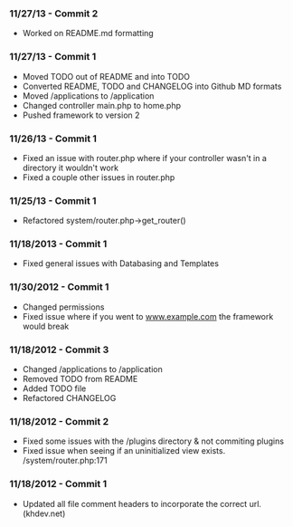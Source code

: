 ### 11/27/13 - Commit 2 ###
* Worked on README.md formatting

### 11/27/13 - Commit 1 ###
* Moved TODO out of README and into TODO
* Converted README, TODO and CHANGELOG into Github MD formats
* Moved /applications to /application
* Changed controller main.php to home.php
* Pushed framework to version 2

### 11/26/13 - Commit 1 ###
* Fixed an issue with router.php where if your controller wasn't in a directory it wouldn't work
* Fixed a couple other issues in router.php

### 11/25/13 - Commit 1 ###
* Refactored system/router.php->get_router()

### 11/18/2013 - Commit 1 ###
* Fixed general issues with Databasing and Templates

### 11/30/2012 - Commit 1 ###
* Changed permissions
* Fixed issue where if you went to www.example.com the framework would break

### 11/18/2012 - Commit 3 ###
* Changed /applications to /application
* Removed TODO from README
* Added TODO file
* Refactored CHANGELOG

### 11/18/2012 - Commit 2 ###
* Fixed some issues with the /plugins directory & not commiting plugins
* Fixed issue when seeing if an uninitialized view exists. /system/router.php:171

### 11/18/2012 - Commit 1 ###
* Updated all file comment headers to incorporate the correct url. (khdev.net)
